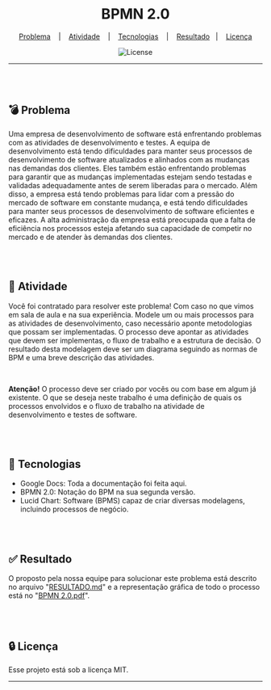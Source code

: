 <h1 align="center">BPMN 2.0</h1>

<div align="center">

[Problema](#problema) &nbsp;&nbsp;&nbsp;|&nbsp;&nbsp;&nbsp; [Atividade](#atividade)
&nbsp;&nbsp;&nbsp;|&nbsp;&nbsp;&nbsp; [Tecnologias](#tecnologias)
&nbsp;&nbsp;&nbsp;|&nbsp;&nbsp;&nbsp; [Resultado](#resultado)&nbsp;&nbsp;&nbsp;|&nbsp;&nbsp;&nbsp;
[Licença](#license)

</div>

<p align="center">
  <img alt="License" src="https://img.shields.io/static/v1?label=license&message=MIT&color=49AA26&labelColor=000000">
</p>

<hr>
<br>
<br>

## 💣 Problema <a name = "problema"></a>

Uma empresa de desenvolvimento de software está enfrentando problemas com as atividades de
desenvolvimento e testes. A equipa de desenvolvimento está tendo dificuldades para manter seus
processos de desenvolvimento de software atualizados e alinhados com as mudanças nas demandas dos
clientes. Eles também estão enfrentando problemas para garantir que as mudanças implementadas
estejam sendo testadas e validadas adequadamente antes de serem liberadas para o mercado. Além
disso, a empresa está tendo problemas para lidar com a pressão do mercado de software em constante
mudança, e está tendo dificuldades para manter seus processos de desenvolvimento de software
eficientes e eficazes. A alta administração da empresa está preocupada que a falta de eficiência nos
processos esteja afetando sua capacidade de competir no mercado e de atender às demandas dos
clientes.

<br>
<br>

## 📖 Atividade <a name = "atividade"></a>

Você foi contratado para resolver este problema! Com caso no que vimos em sala de aula e na sua
experiência. Modele um ou mais processos para as atividades de desenvolvimento, caso necessário
aponte metodologias que possam ser implementadas. O processo deve apontar as atividades que devem
ser implementas, o fluxo de trabalho e a estrutura de decisão. O resultado desta modelagem deve ser
um diagrama seguindo as normas de BPM e uma breve descrição das atividades.

<br>

**Atenção!** O processo deve ser criado por vocês ou com base em algum já existente. O que se deseja
neste trabalho é uma definição de quais os processos envolvidos e o fluxo de trabalho na atividade
de desenvolvimento e testes de software.

<br>
<br>

## 🚀 Tecnologias <a name = "tecnologias"></a>

- Google Docs: Toda a documentação foi feita aqui.
- BPMN 2.0: Notação do BPM na sua segunda versão.
- Lucid Chart: Software (BPMS) capaz de criar diversas modelagens, incluindo processos de negócio.

<br>
<br>

## ✅ Resultado <a name = "resultado"></a>

O proposto pela nossa equipe para solucionar este problema está descrito no arquivo
"[RESULTADO.md](RESULTADO.md)" e a representação gráfica de todo o processo está no
"[BPMN 2.0.pdf](BPMN-2.0.pdf)".

<br>
<br>

## 🔒 Licença <a name = "license"></a>

Esse projeto está sob a licença MIT.

<hr>
